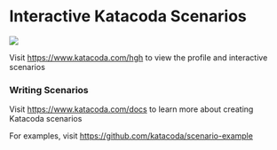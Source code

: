 # Interactive Katacoda Scenarios

[![](http://shields.katacoda.com/katacoda/hgh/count.svg)](https://www.katacoda.com/hgh "Get your profile on Katacoda.com")

Visit https://www.katacoda.com/hgh to view the profile and interactive scenarios

### Writing Scenarios
Visit https://www.katacoda.com/docs to learn more about creating Katacoda scenarios

For examples, visit https://github.com/katacoda/scenario-example
